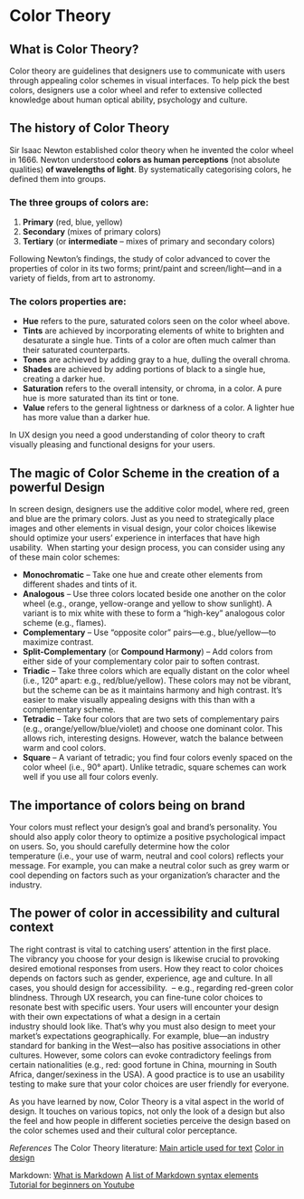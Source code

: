 <!-- I read up about color theory on the internet and combined a few different resources to make the article below. I used markdown for the first time to format the text.
 -->
# Color Theory

## What is Color Theory?

Color theory are guidelines that designers use to communicate with users through appealing color schemes in visual interfaces. To help pick the best colors, designers use a color wheel and refer to extensive collected knowledge about human optical ability, psychology and culture.

## The history of Color Theory

Sir Isaac Newton established color theory when he invented the color wheel in 1666. Newton understood **colors as human perceptions** (not absolute qualities) **of wavelengths of light**. By systematically categorising colors, he defined them into groups.

### The three groups of colors are:

1. **Primary** (red, blue, yellow)
2. **Secondary** (mixes of primary colors)
3. **Tertiary** (or **intermediate** – mixes of primary and secondary colors)

Following Newton’s findings, the study of color advanced to cover the properties of color in its two forms; print/paint and screen/light—and in a variety of fields, from art to astronomy. 

### The colors properties are:

- **Hue** refers to the pure, saturated colors seen on the color wheel above.
- **Tints** are achieved by incorporating elements of white to brighten and desaturate a single hue. Tints of a color are often much calmer than their saturated counterparts.
- **Tones** are achieved by adding gray to a hue, dulling the overall chroma.
- **Shades** are achieved by adding portions of black to a single hue, creating a darker hue.
- **Saturation** refers to the overall intensity, or chroma, in a color. A pure hue is more saturated than its tint or tone.
- **Value** refers to the general lightness or darkness of a color. A lighter hue has more value than a darker hue.

In UX design you need a good understanding of color theory to craft visually pleasing and functional designs for your users.

## The magic of Color Scheme in the creation of a powerful Design

In screen design, designers use the additive color model, where red, green and blue are the primary colors. Just as you need to strategically place images and other elements in visual design, your color choices likewise should optimize your users’ experience in interfaces that have high usability.  When starting your design process, you can consider using any of these main color schemes:

- **Monochromatic** – Take one hue and create other elements from different shades and tints of it.
- **Analogous** – Use three colors located beside one another on the color wheel (e.g., orange, yellow-orange and yellow to show sunlight). A variant is to mix white with these to form a “high-key” analogous color scheme (e.g., flames).
- **Complementary** – Use “opposite color” pairs—e.g., blue/yellow—to maximize contrast.
- **Split-Complementary** (or **Compound Harmony**) – Add colors from either side of your complementary color pair to soften contrast.
- **Triadic** – Take three colors which are equally distant on the color wheel (i.e., 120° apart: e.g., red/blue/yellow). These colors may not be vibrant, but the scheme can be as it maintains harmony and high contrast. It’s easier to make visually appealing designs with this than with a complementary scheme.
- **Tetradic** – Take four colors that are two sets of complementary pairs (e.g., orange/yellow/blue/violet) and choose one dominant color. This allows rich, interesting designs. However, watch the balance between warm and cool colors.
- **Square** – A variant of tetradic; you find four colors evenly spaced on the color wheel (i.e., 90° apart). Unlike tetradic, square schemes can work well if you use all four colors evenly.

## The importance of colors being on brand

Your colors must reflect your design’s goal and brand’s personality. You should also apply color theory to optimize a positive psychological impact on users. So, you should carefully determine how the color temperature (i.e., your use of warm, neutral and cool colors) reflects your message. For example, you can make a neutral color such as grey warm or cool depending on factors such as your organization’s character and the industry.

## The power of color in accessibility and cultural context

The right contrast is vital to catching users’ attention in the first place. The vibrancy you choose for your design is likewise crucial to provoking desired emotional responses from users. How they react to color choices depends on factors such as gender, experience, age and culture. In all cases, you should design for accessibility.  – e.g., regarding red-green color blindness. Through UX research, you can fine-tune color choices to resonate best with specific users. Your users will encounter your design with their own expectations of what a design in a certain industry should look like. That’s why you must also design to meet your market’s expectations geographically. For example, blue—an industry standard for banking in the West—also has positive associations in other cultures. However, some colors can evoke contradictory feelings from certain nationalities (e.g., red: good fortune in China, mourning in South Africa, danger/sexiness in the USA).  A good practice is to use an usability testing to make sure that your color choices are user friendly for everyone.

As you have learned by now, Color Theory is a vital aspect in the world of design. It touches on various topics, not only the look of a design but also the feel and how people in different societies perceive the design based on the color schemes used and their cultural color perceptance.

*References*
The Color Theory literature:
	[Main article used for text](https://www.interaction-design.org/literature/topics/color-theory)
    [Color in design](https://www.shutterstock.com/blog/complete-guide-color-in-design)

Markdown:
    [What is Markdown](https://en.wikipedia.org/wiki/Markdown#:~:text=Markdown%20is%20a%20lightweight%20markup,in%20its%20source%20code%20form.)
 	[A list of Markdown syntax elements](https://www.markdownguide.org/cheat-sheet/)   
    [Tutorial for beginners on Youtube](https://https://www.youtube.com/watch?v=0_tO8HgJiLQ)

